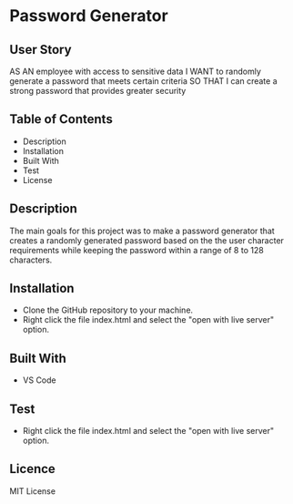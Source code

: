 # Password Generator
## User Story
AS AN employee with access to sensitive data
I WANT to randomly generate a password that meets certain criteria
SO THAT I can create a strong password that provides greater security
## Table of Contents
* Description
* Installation
* Built With
* Test
* License
## Description
The main goals for this project was to make a password generator that creates a randomly generated password based on the the user character requirements while keeping the password within a range of 8 to 128 characters. 
## Installation
* Clone the GitHub repository to your machine.
* Right click the file index.html and select the "open with live server" option.
## Built With
* VS Code
## Test
* Right click the file index.html and select the "open with live server" option.
## Licence
MIT License
